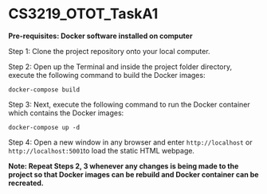 # CS3219_OTOT_TaskA1

**Pre-requisites: Docker software installed on computer**

Step 1: Clone the project repository onto your local computer.

Step 2: Open up the Terminal and inside the project folder directory,
 execute the following command to build the Docker images:

```
docker-compose build
```

Step 3: Next, execute the following command to  run the Docker container which contains the Docker images:
```
docker-compose up -d
```

Step 4: Open a new window in any browser and enter `http://localhost` or `http://localhost:5001`to load the static HTML webpage.

**Note: Repeat Steps 2, 3 whenever any changes is being made to the project so that Docker images can be rebuild and Docker container can be recreated.**

